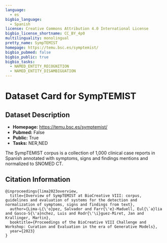 ```yaml
---
language:
  - es
bigbio_language:
  - Spanish
license: Creative Commons Attribution 4.0 International License
bigbio_license_shortname: CC_BY_4p0
multilinguality: monolingual
pretty_name: SympTEMIST
homepage: https://temu.bsc.es/symptemist/
bigbio_pubmed: false
bigbio_public: true
bigbio_tasks:
  - NAMED_ENTITY_RECOGNITION
  - NAMED_ENTITY_DISAMBIGUATION
---
```



# Dataset Card for SympTEMIST

## Dataset Description

- **Homepage:** https://temu.bsc.es/symptemist/
- **Pubmed:** False
- **Public:** True
- **Tasks:** NER,NED

The SympTEMIST corpus is a collection of 1,000 clinical case reports in Spanish annotated with symptoms, signs and findings mentions and normalized to SNOMED CT.

## Citation Information

```
@inproceedings{lima2023overview,
  title={Overview of SympTEMIST at BioCreative VIII: corpus, guidelines and evaluation of systems for the detection and normalization of symptoms, signs and findings from text},
  author={Lima-L{\'o}pez, Salvador and Farr{\'e}-Maduell, Eul{\`a}lia and Gasco-S{\'a}nchez, Luis and Rodr{\'\i}guez-Miret, Jan and Krallinger, Martin},
  booktitle={Proceedings of the BioCreative VIII Challenge and Workshop: Curation and Evaluation in the era of Generative Models},
  year={2023}
}
```
